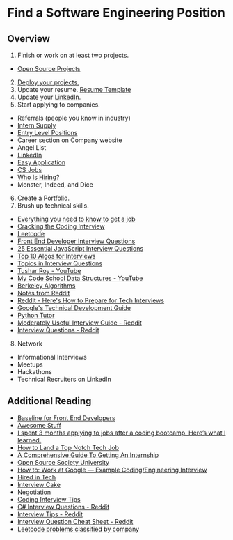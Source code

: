 # Find a Software Engineering Position

## Overview
1. Finish or work on at least two projects.
  * [Open Source Projects](http://up-for-grabs.net/)
2. [Deploy your projects.](https://github.com/alex-wap/subdomains)
3. Update your resume. [Resume Template](https://docs.google.com/document/d/1_uPwqFk3YQqTd_JR-cYLRHH3gu2_Hdk4Zs4pfKg8jEc/edit#)
4. Update your [LinkedIn](https://github.com/alex-wap/job-search/tree/master/linkedin).
5. Start applying to companies.
  * Referrals (people you know in industry)
  * [Intern Supply](http://www.intern.supply/)
  * [Entry Level Positions](https://github.com/alex-wap/job-search/tree/master/entry-level)
  * Career section on Company website
  * Angel List
  * [LinkedIn](https://github.com/alex-wap/job-search/tree/master/linkedin)
  * [Easy Application](https://github.com/j-delaney/easy-application)
  * [CS Jobs](https://csjobs.co/)
  * [Who Is Hiring?](https://whoishiring.io/)
  * Monster, Indeed, and Dice
6. Create a Portfolio.
7. Brush up technical skills.
  * [Everything you need to know to get a job](https://github.com/kdn251/Interviews)
  * [Cracking the Coding Interview](https://www.amazon.com/Cracking-Coding-Interview-Programming-Questions/dp/0984782850)
  * [Leetcode](https://leetcode.com/)
  * [Front End Developer Interview Questions](https://github.com/h5bp/Front-end-Developer-Interview-Questions)
  * [25 Essential JavaScript Interview Questions](https://www.toptal.com/javascript/interview-questions)
  * [Top 10 Algos for Interviews](http://www.programcreek.com/2012/11/top-10-algorithms-for-coding-interview/)
  * [Topics in Interview Questions](http://www.geeksforgeeks.org/top-10-algorithms-in-interview-questions/)
  * [Tushar Roy - YouTube](https://www.youtube.com/channel/UCZLJf_R2sWyUtXSKiKlyvAw)
  * [My Code School Data Structures - YouTube](https://www.youtube.com/watch?v=92S4zgXN17o)
  * [Berkeley Algorithms](https://people.eecs.berkeley.edu/~jrs/170/)
  * [Notes from Reddit](https://docs.google.com/document/d/1VNoEUzBtyCw0fDw0X_bvuhmCwz1qhNjETPJc5VRZqm8/edit)
  * [Reddit - Here's How to Prepare for Tech Interviews](https://www.reddit.com/r/cscareerquestions/comments/1jov24/heres_how_to_prepare_for_tech_interviews/)
  * [Google's Technical Development Guide](https://www.google.co.in/about/careers/students/guide-to-technical-development.html)
  * [Python Tutor](http://pythontutor.com/)
  * [Moderately Useful Interview Guide - Reddit](https://www.reddit.com/r/cscareerquestions/comments/5so77y/moderately_useful_interview_guide/)
  * [Interview Questions - Reddit](https://www.reddit.com/r/cscareerquestions/comments/5trek0/what_are_some_interview_questions_that_a_good/)
8. Network
  * Informational Interviews
  * Meetups
  * Hackathons
  * Technical Recruiters on LinkedIn

## Additional Reading
* [Baseline for Front End Developers](http://rmurphey.com/blog/2012/04/12/a-baseline-for-front-end-developers)
* [Awesome Stuff](https://github.com/sindresorhus/awesome)
* [I spent 3 months applying to jobs after a coding bootcamp. Here’s what I learned.](https://medium.freecodecamp.com/5-key-learnings-from-the-post-bootcamp-job-search-9a07468d2331#.l0bhwcp0y)
* [How to Land a Top Notch Tech Job](https://medium.freecodecamp.com/how-to-land-a-top-notch-tech-job-as-a-student-5c97fec82f3d#.4g995nlp9)
* [A Comprehensive Guide To Getting An Internship](https://www.google.com/url?hl=en&q=https://www.reddit.com/r/cscareerquestions/comments/5rc9z8/a_comprehensive_guide_to_getting_an_internship/&source=gmail&ust=1486068082727000&usg=AFQjCNGZ9JlsK19ab4hk1YSQ8X3iIZwpMw)
* [Open Source Society University](https://github.com/open-source-society/computer-science)
* [How to: Work at Google — Example Coding/Engineering Interview](https://www.youtube.com/watch?v=XKu_SEDAykw&feature=youtu.be)
* [Hired in Tech](https://www.hiredintech.com/)
* [Interview Cake](https://www.interviewcake.com/)
* [Negotiation](https://www.reddit.com/r/cscareerquestions/comments/5s1rd1/why_do_companies_working_with_3rd_party/ddbtmko/)
* [Coding Interview Tips](https://www.interviewcake.com/coding-interview-tips)
* [C# Interview Questions - Reddit](https://www.reddit.com/r/cscareerquestions/comments/5va5yr/how_to_prepare_for_net_and_c_interview_as_a_js/de0i1qm/)
* [Interview Tips - Reddit](https://www.reddit.com/r/cscareerquestions/comments/5w2oyn/sharing_some_interview_tips/)
* [Interview Question Cheat Sheet - Reddit](https://www.reddit.com/r/cscareerquestions/comments/4ce2s3/resource_interview_questions_my_massive/)
* [Leetcode problems classified by company](http://www.learn4master.com/interview-questions/leetcode/leetcode-problems-classified-by-company)